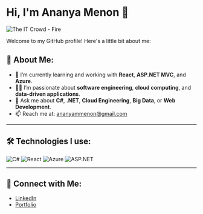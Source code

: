 # Hi, I'm Ananya Menon 👋

![The IT Crowd - Fire](https://media.tenor.com/PRN-EHOCuHwAAAAM/the-it-crowd-moss-the-it-crowd.gif)

Welcome to my GitHub profile! Here's a little bit about me:

## 🚀 About Me:
- 🌱 I’m currently learning and working with **React**, **ASP.NET MVC**, and **Azure**.
- 👨‍💻 I’m passionate about **software engineering**, **cloud computing**, and **data-driven applications**.
- 💬 Ask me about **C#**, **.NET**, **Cloud Engineering**, **Big Data**, or **Web Development**.
- 📫 Reach me at: [ananyammenon@gmail.com](mailto:ananyammenon@gmail.com)

---

## 🛠️ Technologies I use:

![C#](https://img.shields.io/badge/C%23-.NET-239120?logo=csharp)
![React](https://img.shields.io/badge/React-16.13.1-61DAFB?logo=react)
![Azure](https://img.shields.io/badge/Azure-Cloud-0078D4?logo=microsoftazure)
![ASP.NET](https://img.shields.io/badge/ASP.NET-MVC-5C2D91?logo=dotnet)

---

## 🤝 Connect with Me:
- [LinkedIn](https://www.linkedin.com/in/ananya-m-menon/)
- [Portfolio](https://ananyammenon.github.io/Portfolio/)


